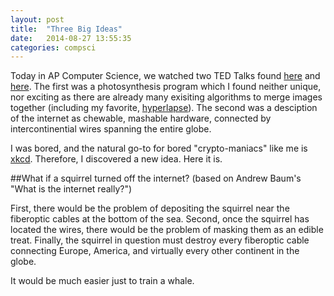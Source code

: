 ```yaml
---
layout: post
title:  "Three Big Ideas"
date:   2014-08-27 13:55:35
categories: compsci
---
```


Today in AP Computer Science, we watched two TED Talks found [here][td1] and [here][td2].  The first was a photosynthesis program which I found neither unique, nor exciting as there are already many exisiting algorithms to merge images together (including my favorite, [hyperlapse][hyperlapse]).  The second was a desciption of the internet as chewable, mashable hardware, connected by intercontinential wires spanning the entire globe.

I was bored, and the natural go-to for bored "crypto-maniacs" like me is [xkcd][xkcd-wi].  Therefore, I discovered a new idea.  Here it is.

##What if a squirrel turned off the internet?
(based on Andrew Baum's "What is the internet really?")

First, there would be the problem of depositing the squirrel near the fiberoptic cables at the bottom of the sea. Second, once the squirrel has located the wires, there would be the problem of masking them as an edible treat.  Finally, the squirrel in question must destroy every fiberoptic cable connecting Europe, America, and virtually every other continent in the globe.

It would be much easier just to train a whale.

[xkcd-wi]: https://what-if.xkcd.com/
[td1]: http://www.ted.com/talks/blaise_aguera_y_arcas_demos_photosynth
[td2]: http://www.ted.com/talks/andrew_blum_what_is_the_internet_really
[hyperlapse]: http://hyperlapse.tllabs.io/
